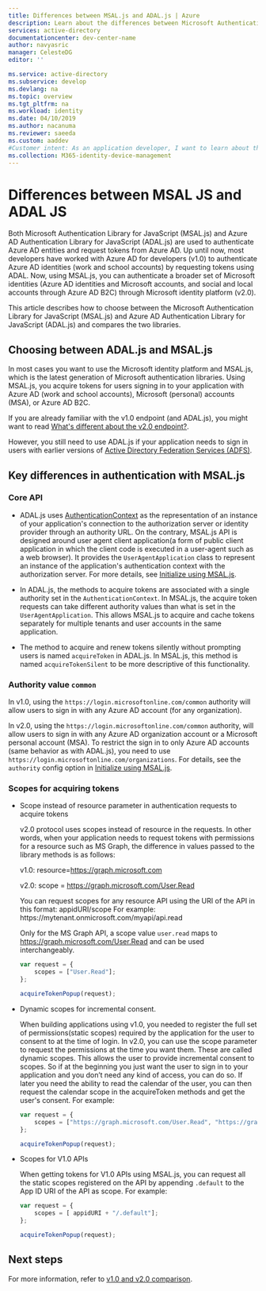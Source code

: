 ```yaml
---
title: Differences between MSAL.js and ADAL.js | Azure
description: Learn about the differences between Microsoft Authentication Library for JavaScript (MSAL.js) and Azure AD Authentication Library for JavaScript (ADAL.js) and how to choose which to use.
services: active-directory
documentationcenter: dev-center-name
author: navyasric
manager: CelesteDG
editor: ''

ms.service: active-directory
ms.subservice: develop
ms.devlang: na
ms.topic: overview
ms.tgt_pltfrm: na
ms.workload: identity
ms.date: 04/10/2019
ms.author: nacanuma
ms.reviewer: saeeda
ms.custom: aaddev
#Customer intent: As an application developer, I want to learn about the differences between the ADAL.js and MSAL.js libraries so I can migrate my applications to MSAL.js.
ms.collection: M365-identity-device-management
---
```


# Differences between MSAL JS and ADAL JS

Both Microsoft Authentication Library for JavaScript (MSAL.js) and Azure AD Authentication Library for JavaScript (ADAL.js) are used to authenticate Azure AD entities and request tokens from Azure AD. Up until now, most developers have worked with Azure AD for developers (v1.0) to authenticate Azure AD identities (work and school accounts) by requesting tokens using ADAL. Now, using MSAL.js, you can authenticate a broader set of Microsoft identities (Azure AD identities and Microsoft accounts, and social and local accounts through Azure AD B2C) through Microsoft identity platform (v2.0).

This article describes how to choose between the Microsoft Authentication Library for JavaScript (MSAL.js) and Azure AD Authentication Library for JavaScript (ADAL.js) and compares the two libraries.

## Choosing between ADAL.js and MSAL.js

In most cases you want to use the Microsoft identity platform and MSAL.js, which is the latest generation of Microsoft authentication libraries. Using MSAL.js, you acquire tokens for users signing in to your application with Azure AD (work and school accounts), Microsoft (personal) accounts (MSA), or Azure AD B2C.

If you are already familiar with the v1.0 endpoint (and ADAL.js), you might want to read [What's different about the v2.0 endpoint?](active-directory-v2-compare.md).

However, you still need to use ADAL.js if your application needs to sign in users with earlier versions of [Active Directory Federation Services (ADFS)](/windows-server/identity/active-directory-federation-services).

## Key differences in authentication with MSAL.js

### Core API

* ADAL.js uses [AuthenticationContext](https://github.com/AzureAD/azure-activedirectory-library-for-js/wiki/Config-authentication-context#authenticationcontext) as the representation of an instance of your application's connection to the authorization server or identity provider through an authority URL. On the contrary, MSAL.js API is designed around user agent client application(a form of public client application in which the client code is executed in a user-agent such as a web browser). It provides the `UserAgentApplication` class to represent an instance of the application's authentication context with the authorization server. For more details, see [Initialize using MSAL.js](msal-js-initializing-client-applications.md).

* In ADAL.js, the methods to acquire tokens are associated with a single authority set in the `AuthenticationContext`. In MSAL.js, the acquire token requests can take different authority values than what is set in the `UserAgentApplication`. This allows MSAL.js to acquire and cache tokens separately for multiple tenants and user accounts in the same application.

* The method to acquire and renew tokens silently without prompting users is named `acquireToken` in ADAL.js. In MSAL.js, this method is named `acquireTokenSilent` to be more descriptive of this functionality.

### Authority value `common`

In v1.0, using the `https://login.microsoftonline.com/common` authority will allow users to sign in with any Azure AD account (for any organization).

In v2.0, using the `https://login.microsoftonline.com/common` authority, will allow users to sign in with any Azure AD organization account or a Microsoft personal account (MSA). To restrict the sign in to only Azure AD accounts (same behavior as with ADAL.js), you need to use `https://login.microsoftonline.com/organizations`. For details, see the `authority` config option in [Initialize using MSAL.js](msal-js-initializing-client-applications.md).

### Scopes for acquiring tokens
* Scope instead of resource parameter in authentication requests to acquire tokens

    v2.0 protocol uses scopes instead of resource in the requests. In other words, when your application needs to request tokens with permissions for a resource such as MS Graph, the difference in values passed to the library methods is as follows:

    v1.0: resource=https://graph.microsoft.com

    v2.0: scope = https://graph.microsoft.com/User.Read

    You can request scopes for any resource API using the URI of the API in this format: appidURI/scope For example: https:\//mytenant.onmicrosoft.com/myapi/api.read

    Only for the MS Graph API, a scope value `user.read` maps to https://graph.microsoft.com/User.Read and can be used interchangeably.

    ```javascript
    var request = {
        scopes = ["User.Read"];
    };

    acquireTokenPopup(request);   
    ```

* Dynamic scopes for incremental consent.

    When building applications using v1.0, you needed to register the full set of permissions(static scopes) required by the application for the user to consent to at the time of login. In v2.0, you can use the scope parameter to request the permissions at the time you want them. These are called dynamic scopes. This allows the user to provide incremental consent to scopes. So if at the beginning you just want the user to sign in to your application and you don’t need any kind of access, you can do so. If later you need the ability to read the calendar of the user, you can then request the calendar scope in the acquireToken methods and get the user's consent. For example:

    ```javascript
    var request = {
        scopes = ["https://graph.microsoft.com/User.Read", "https://graph.microsoft.com/Calendar.Read"];
    };

    acquireTokenPopup(request);   
    ```

* Scopes for V1.0 APIs

    When getting tokens for V1.0 APIs using MSAL.js, you can request all the static scopes registered on the API by appending `.default` to the App ID URI of the API as scope. For example:

    ```javascript
    var request = {
        scopes = [ appidURI + "/.default"];
    };

    acquireTokenPopup(request);
    ```

## Next steps
For more information, refer to [v1.0 and v2.0 comparison](active-directory-v2-compare.md).
